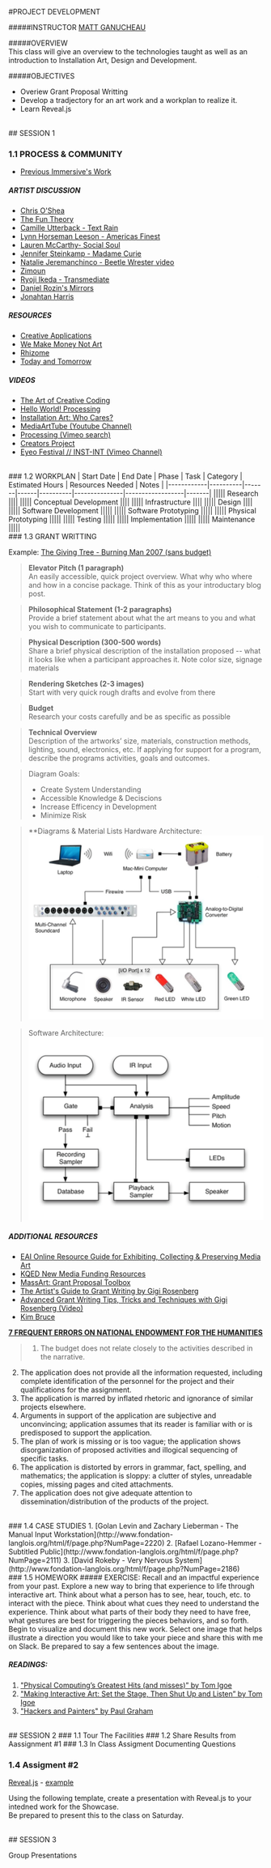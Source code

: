 #PROJECT DEVELOPMENT

#####INSTRUCTOR
[MATT GANUCHEAU](http://grayarea.org/community-entry/matt-ganucheau/)  

#####OVERVIEW  
This class will give an overview to the technologies taught as well as an introduction to Installation Art, Design and Development.

#####OBJECTIVES
* Overiew Grant Proposal Writting
* Develop a tradjectory for an art work and a workplan to realize it.
* Learn Reveal.js

<br>
## SESSION 1

### 1.1 PROCESS & COMMUNITY 

* [Previous Immersive's Work](https://grayarea.gitbooks.io/creative-code-immersive-fall-2016-showcase/content/
)

##### ARTIST DISCUSSION
* [Chris O'Shea](http://www.chrisoshea.org/)
* [The Fun Theory](http://www.thefuntheory.com/)
* [Camille Utterback - Text Rain](http://camilleutterback.com/projects/text-rain/)
* [Lynn Horseman Leeson - Americas Finest](http://www.bitforms.com/leeson/americas-finest)
* [Lauren McCarthy- Social Soul](http://lauren-mccarthy.com/Social-Soul)
* [Jennifer Steinkamp - Madame Curie](http://jsteinkamp.com/html/madame_curie.htm)
* [Natalie Jeremanchinco -  Beetle Wrester](http://designandviolence.moma.org/beetle-wrestler-natalie-jeremijenko-chris-woebken/)[ video](https://www.youtube.com/watch?v=8W-pqTiGN3w)
* [Zimoun](http://www.zimoun.net/)
* [Ryoji Ikeda - Transmediate](https://vimeo.com/63652019)
* [Daniel Rozin's Mirrors](http://www.smoothware.com/danny/)
* [Jonahtan Harris](http://www.number27.org/iwytwm)

##### RESOURCES
* [Creative Applications](http://www.creativeapplications.net/)
* [We Make Money Not Art](http://we-make-money-not-art.com/)
* [Rhizome](http://rhizome.org/)
* [Today and Tomorrow](http://www.todayandtomorrow.net/)

##### VIDEOS 
* [The Art of Creative Coding](https://www.youtube.com/watch?v=eBV14-3LT-g)  
* [Hello World! Processing](https://vimeo.com/60735314)  
* [Installation Art: Who Cares?](https://vimeo.com/25101140)  
* [MediaArtTube (Youtube Channel)](https://www.youtube.com/user/MediaArtTube)  
* [Processing (Vimeo search)](https://vimeo.com/tag:processing)  
* [Creators Project](http://thecreatorsproject.vice.com/en_us)  
* [Eyeo Festival // INST-INT (Vimeo Channel)](https://vimeo.com/eyeofestival)

<br>
### 1.2 WORKPLAN
| Start Date | End Date | Phase | Task | Category | Estimated Hours | Resources Needed | Notes |
|------------|----------|-------|------|----------|---------------|------------------|-------|
||||| Research ||||
||||| Conceptual Development ||||
||||| Infrastructure ||||
||||| Design ||||
||||| Software Development |||||
||||| Software Prototyping |||||
||||| Physical Prototyping |||||
||||| Testing |||||
||||| Implementation |||||
||||| Maintenance |||||

<br>
### 1.3 GRANT WRITTING

Example: [The Giving Tree - Burning Man 2007 (sans budget)](https://dl.dropboxusercontent.com/u/57158100/The%20Giving%20Tree%20-%20Burning%20Man%202007%20%28sans%20budget%29.pdf) 
	
>**Elevator Pitch (1 paragraph)**  
>An easily accessible, quick project overview.  What why who where and how in a concise package. Think of this as your introductary blog post.
	
>**Philosophical Statement (1-2 paragraphs)**  
>Provide a brief statement about what the art means to you and what you wish to communicate to participants.
	
>**Physical Description (300-500 words)**  
>Share a brief physical description of the installation proposed -- what it looks like when a participant approaches it.  Note color size, signage materials  
	
>**Rendering Sketches (2-3 images)**  
>Start with very quick rough drafts and evolve from there
	
>**Budget**  
>Research your costs carefully and be as specific as possible
	
>**Technical Overview**  
>Description of the artworks’ size, materials, construction methods, lighting, sound, electronics, etc. If applying for support for a program, describe the programs activities, goals and outcomes.

>Diagram Goals:    
>
>* Create System Understanding 
>* Accessible Knowledge & Deciscions
>* Increase Efficency in Development
>* Minimize Risk
>


	
>**Diagrams & Material Lists
>Hardware Architecture:
![](https://raw.githubusercontent.com/GrayAreaorg/Summer-Immersive-2014/master/class_materials/wk8%20-%20Installations/img/hardware_example.png)
	
>Software Architecture:  
>![](https://raw.githubusercontent.com/GrayAreaorg/Summer-Immersive-2014/master/class_materials/wk8%20-%20Installations/img/software_example.png)
	


##### ADDITIONAL RESOURCES
* [EAI Online Resource Guide for Exhibiting, Collecting & Preserving Media Art](http://www.eai.org/resourceguide/exhibition/installation.html)  
* [KQED New Media Funding Resources](http://www.pbs.org/pov/filmmakers/new-media-funding-resources.php#.U-QSNtNdWyg)  
* [MassArt: Grant Proposal Toolbox](http://inside.massart.edu/Administration/Institutional_Advancement/Office_of_Institutional_Grants/III_Grant_Proposal_Toolbox_.html)  
* [The Artist's Guide to Grant Writing by Gigi Rosenberg](http://www.amazon.com/The-Artists-Guide-Grant-Writing/dp/0823000702)  
* [Advanced Grant Writing Tips, Tricks and Techniques with Gigi Rosenberg (Video)](https://vimeo.com/33802662)  
* [Kim Bruce](http://kimbruce.ca/kim-bruce-awarded-afa-grant/#.VNEbyVXF_q4)

**[7 FREQUENT ERRORS ON  NATIONAL ENDOWMENT FOR THE HUMANITIES](http://www.clarku.edu/offices/research/proposals/7frequenterrors.cfm)**

> 1. The budget does not relate closely to the activities described in the narrative.
2. The application does not provide all the information requested, including complete identification of the personnel for the project and their qualifications for the assignment.
3. The application is marred by inflated rhetoric and ignorance of similar projects elsewhere.
4. Arguments in support of the application are subjective and unconvincing; application assumes that its reader is familiar with or is predisposed to support the application.
5. The plan of work is missing or is too vague; the application shows disorganization of proposed activities and illogical sequencing of specific tasks.
6. The application is distorted by errors in grammar, fact, spelling, and mathematics; the application is sloppy: a clutter of styles, unreadable copies, missing pages and cited attachments.
7. The application does not give adequate attention to dissemination/distribution of the products of the project.

<br>
### 1.4 CASE STUDIES  
1. [Golan Levin and Zachary Lieberman - The Manual Input Workstation](http://www.fondation-langlois.org/html/f/page.php?NumPage=2220)
2. [Rafael Lozano-Hemmer - Subtitled Public](http://www.fondation-langlois.org/html/f/page.php?NumPage=2111)
3. [David Rokeby - Very Nervous System](http://www.fondation-langlois.org/html/f/page.php?NumPage=2186)

<br>
### 1.5 HOMEWORK
##### EXERCISE:
Recall and an impactful experience from your past. Explore a new way to bring that experience to life through interactive art. Think about what a person has to see, hear, touch, etc. to interact with the piece. Think about what cues they need to understand the experience. Think about what parts of their body they need to have free, what gestures are best for triggering the pieces behaviors, and so forth.  Begin to visualize and document this new work. Select one image that helps illustrate a direction you would like to take your piece and share this with me on Slack.  Be prepared to say a few sentences about the image.

##### READINGS:
1. ["Physical Computing’s Greatest Hits (and misses)” by Tom Igoe](http://www.tigoe.net/blog/category/physicalcomputing/176/)  
2. ["Making Interactive Art: Set the Stage, Then Shut Up and Listen” by Tom Igoe](http://www.tigoe.net/blog/category/physicalcomputing/405/)  
3. ["Hackers and Painters" by Paul Graham](http://www.paulgraham.com/hp.html)

<br>
## SESSION 2
### 1.1 Tour The Facilities
### 1.2 Share Results from Aassignment #1
### 1.3 In Class Assigment  
Documenting Questions

### 1.4 Assigment #2  
[Reveal.js](https://github.com/hakimel/reveal.js/) - [example](http://codepen.io/fabean/pen/NGjbaP) 
 
Using the following template, create a presentation with Reveal.js to your intedned work for the Showcase.  
Be prepared to present this to the class on Saturday.    

<br>
## SESSION 3

Group Presentations


